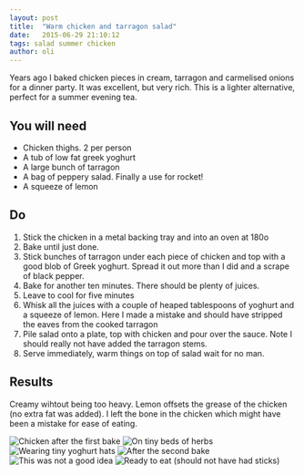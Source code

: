 ```yaml
---
layout: post
title:  "Warm chicken and tarragon salad"
date:   2015-06-29 21:10:12
tags: salad summer chicken
author: oli
---
```


Years ago I baked chicken pieces in cream, tarragon and carmelised onions for a dinner party. It was excellent, but very rich.  This is a lighter alternative, perfect for a summer evening tea.

## You will need

* Chicken thighs.  2 per person
* A tub of low fat greek yoghurt
* A large bunch of tarragon
* A bag of peppery salad.  Finally a use for rocket!
* A squeeze of lemon


## Do

1. Stick the chicken in a metal backing tray and into an oven at 180o
2. Bake until just done.
3. Stick bunches of tarragon under each piece of chicken and top with a good blob of Greek yoghurt.  Spread it out more than I did and a scrape of black pepper.
4. Bake for another ten minutes. There should be plenty of juices.
5. Leave to cool for five minutes
6. Whisk all the juices with a couple of heaped tablespoons of yoghurt and a squeeze of lemon.  Here I made a mistake and should have stripped the eaves from the cooked tarragon
7. Pile salad onto a plate, top with chicken and pour over the sauce.  Note I should really not have added the tarragon stems. 
8. Serve immediately, warm things on top of salad wait for no man.


## Results

Creamy wihtout being too heavy.  Lemon offsets the grease of the chicken (no extra fat was added).  I left the bone in the chicken which might have been a mistake for ease of eating.


![Chicken after the first bake](/images/blog/tarragon-chicken/chicken1.jpg)
![On tiny beds of herbs](/images/blog/tarragon-chicken/chicken2.jpg)
![Wearing tiny yoghurt hats](/images/blog/tarragon-chicken/chicken3.jpg)
![After the second bake](/images/blog/tarragon-chicken/chicken4.jpg)
![This was not a good idea](/images/blog/tarragon-chicken/chicken5.jpg)
![Ready to eat (should not have had sticks)](/images/blog/tarragon-chicken/chicken6.jpg)
